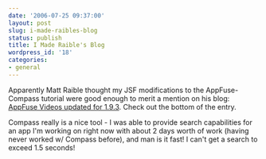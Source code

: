 ```yaml
---
date: '2006-07-25 09:37:00'
layout: post
slug: i-made-raibles-blog
status: publish
title: I Made Raible's Blog
wordpress_id: '18'
categories:
- general
---
```


Apparently Matt Raible thought my JSF modifications to the AppFuse-Compass tutorial were good enough to merit a mention on his blog: [AppFuse Videos updated for 1.9.3](http://raibledesigns.com/page/rd?entry=appfuse_videos_updated_for_1).  Check out the bottom of the entry.

Compass really is a nice tool - I was able to provide search capabilities for an app I'm working on right now with about 2 days worth of work (having never worked w/ Compass before), and man is it fast! I can't get a search to exceed 1.5 seconds!
